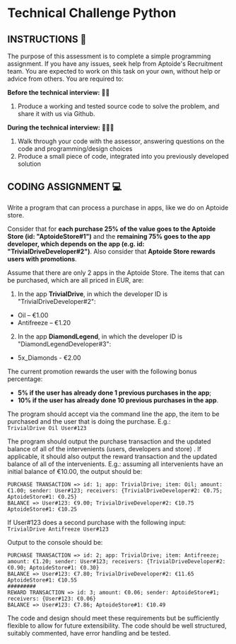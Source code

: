 # Technical Challenge Python

## INSTRUCTIONS 📃
The purpose of this assessment is to complete a simple programming assignment. If you have any issues, seek help from Aptoide's Recruitment team. You are expected to work on this task on your own, without help or advice from others. You are required to:  

**Before the technical interview:** 👨‍💻
1. Produce a working and tested source code to solve the problem, and share it with us via Github.
   
**During the technical interview:** 🫱‍🫲🏾
1. Walk through your code with the assessor, answering questions on the code and programming/design choices
2. Produce a small piece of code, integrated into you previously developed solution

## CODING ASSIGNMENT 💻
Write a program that can process a purchase in apps, like we do on Aptoide store. 

Consider that for **each purchase 25% of the value goes to the Aptoide Store (id: "AptoideStore#1")** and the **remaining 75% goes to the app developer, which depends on the app (e.g. id: "TrivialDriveDeveloper#2")**. Also consider that **Aptoide Store rewards users with promotions**. 

Assume that there are only 2 apps in the Aptoide Store. The items that can be purchased, which are all priced in EUR, are:
1. In the app **TrivialDrive**, in which the developer ID is "TrivialDriveDeveloper#2":
- Oil – €1.00 
- Antifreeze – €1.20 

2. In the app **DiamondLegend**, in which the developer ID is "DiamondLegendDeveloper#3":
- 5x_Diamonds - €2.00

The current promotion rewards the user with the following bonus percentage:
- **5% if the user has already done 1 previous purchases in the app**;
- **10% if the user has already done 10 previous purchases in the app**.

The program should accept via the command line the app, the item to be purchased and the user that is doing the purchase. E.g.:  
```TrivialDrive Oil User#123```

The program should output the purchase transaction and the updated balance of all of the intervenients (users, developers and store) . If applicable, it should also output the reward transaction and the updated balance of all of the intervenients. E.g.: assuming all intervenients have an initial balance of €10.00, the output should be:
```
PURCHASE TRANSACTION => id: 1; app: TrivialDrive; item: Oil; amount: €1.00; sender: User#123; receivers: {TrivialDriveDeveloper#2: €0.75; AptoideStore#1: €0.25}  
BALANCE => User#123: €9.00; TrivialDriveDeveloper#2: €10.75 AptoideStore#1: €10.25
```

If User#123 does a second purchase with the following input:  
```TrivialDrive Antifreeze User#123```

Output to the console should be:  
```
PURCHASE TRANSACTION => id: 2; app: TrivialDrive; item: Antifreeze; amount: €1.20; sender: User#123; receivers: {TrivialDriveDeveloper#2: €0.90; AptoideStore#1: €0.30}
BALANCE => User#123: €7.80; TrivialDriveDeveloper#2: €11.65 AptoideStore#1: €10.55
#########
REWARD TRANSACTION => id: 3; amount: €0.06; sender: AptoideStore#1; receivers: {User#123: €0.06}
BALANCE => User#123: €7.86; AptoideStore#1: €10.49
```

The code and design should meet these requirements but be sufficiently flexible to allow for future extensibility. The code should be well structured, suitably commented, have error handling and be tested.
